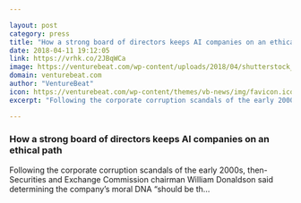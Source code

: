 ```yaml
---

layout: post
category: press
title: "How a strong board of directors keeps AI companies on an ethical path"
date: 2018-04-11 19:12:05
link: https://vrhk.co/2JBqWCa
image: https://venturebeat.com/wp-content/uploads/2018/04/shutterstock_769347571-e1523410998825.jpg?fit=1200%2C800&strip=all
domain: venturebeat.com
author: "VentureBeat"
icon: https://venturebeat.com/wp-content/themes/vb-news/img/favicon.ico
excerpt: "Following the corporate corruption scandals of the early 2000s, then-Securities and Exchange Commission chairman William Donaldson said determining the company’s moral DNA “should be th…"

---
```


### How a strong board of directors keeps AI companies on an ethical path

Following the corporate corruption scandals of the early 2000s, then-Securities and Exchange Commission chairman William Donaldson said determining the company’s moral DNA “should be th…
